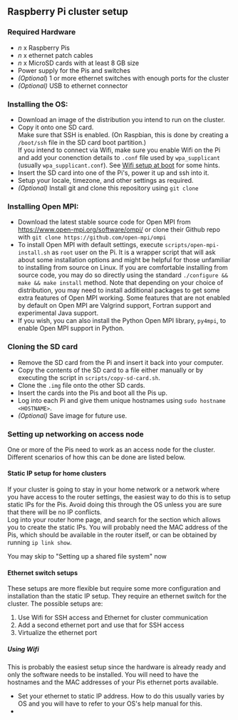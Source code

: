## Raspberry Pi cluster setup

### Required Hardware

* *n* x Raspberry Pis
* *n* x ethernet patch cables
* *n* x MicroSD cards with at least 8 GB size
* Power supply for the Pis and switches
* *(Optional*) 1 or more ethernet switches with enough ports for the cluster
* *(Optional)* USB to ethernet connector

### Installing the OS:

* Download an image of the distribution you intend to run on the cluster.
* Copy it onto one SD card.  
  Make sure that SSH is enabled. (On Raspbian, this is done by creating a `/boot/ssh` file in the SD card boot partition.)  
  If you intend to connect via Wifi, make sure you enable Wifi on the Pi
  and add your conenction details to `.conf` file used by `wpa_supplicant` (usually `wpa_supplicant.conf`). See [Wifi setup at boot](./wifi-setup.md) for some hints.
* Insert the SD card into one of the Pi's, power it up and ssh into it.
* Setup your locale, timezone, and other settings as required.
* *(Optional)* Install git and clone this repository using `git clone`

### Installing Open MPI:

* Download the latest stable source code for Open MPI from https://www.open-mpi.org/software/ompi/ or clone their Github repo with `git clone https://github.com/open-mpi/ompi`
* To install Open MPI with default settings, execute `scripts/open-mpi-install.sh` as `root` user on the Pi. It is a wrapper script that will ask about some installation options and might be helpful for those unfamiliar to installing from source on Linux. If you are comfortable installing from source code, you may do so directly using the standard `./configure && make && make install` method. Note that depending on your choice of distribution, you may need to install additional packages to get some extra features of Open MPI working. Some features that are not enabled by default on Open MPI are Valgrind support, Fortran support and experimental Java support.
* If you wish, you can also install the Python Open MPI library, `py4mpi`, to enable Open MPI support in Python.

### Cloning the SD card

* Remove the SD card from the Pi and insert it back into your computer.
* Copy the contents of the SD card to a file either manually or by executing the script in `scripts/copy-sd-card.sh`.
* Clone the `.img` file onto the other SD cards.
* Insert the cards into the Pis and boot all the Pis up.
* Log into each Pi and give them unique hostnames using `sudo hostname <HOSTNAME>`.
* *(Optional)* Save image for future use.

### Setting up networking on access node

One or more of the Pis need to work as an access node for the cluster. Different scenarios of how this can be done are listed below.

#### Static IP setup for home clusters

If your cluster is going to stay in your home network or a network where you have access to the router settings, the easiest way to do this is to setup static IPs for the Pis. Avoid doing this through the OS unless you are sure that there will be no IP conflicts.  
Log into your router home page, and search for the section which allows you to create the static IPs. You will probably need the MAC address of the Pis, which should be available in the router itself, or can be obtained by running `ip link show`.

You may skip to "Setting up a shared file system" now

#### Ethernet switch setups

These setups are more flexible but require some more configuration and installation than the static IP setup. They require an ethernet switch for the cluster. The possible setups are:

1. Use Wifi for SSH access and Ethernet for cluster communication
2. Add a second ethernet port and use that for SSH access
3. Virtualize the ethernet port

##### Using Wifi

This is probably the easiest setup since the hardware is already ready and only the software needs to be installed. You will need to have the hostnames and the MAC addresses of your Pis ethernet ports available.

* Set your ethernet to static IP address. How to do this usually varies by OS and you will have to refer to your OS's help manual for this.
* 